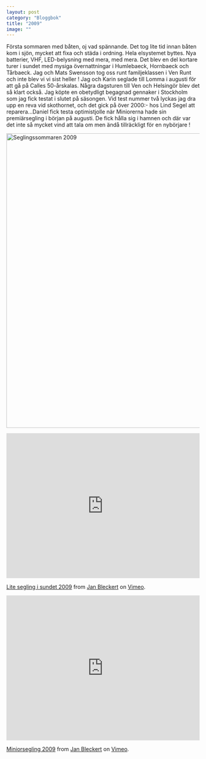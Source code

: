 ```yaml
---
layout: post
category: "Bloggbok"
title: "2009"
image: ""
---
```


Första sommaren med båten, oj vad spännande. Det tog lite tid innan båten kom i sjön, mycket att fixa och städa i ordning. Hela elsystemet byttes. Nya batterier, VHF, LED-belysning med mera, med mera. Det blev en del kortare turer i sundet med mysiga övernattningar i Humlebaeck, Hornbaeck och Tårbaeck. Jag och Mats Swensson tog oss runt familjeklassen i Ven Runt och inte blev vi vi sist heller ! Jag och Karin seglade till Lomma i augusti för att gå på Calles 50-årskalas. Några dagsturen till Ven och Helsingör blev det så klart också. Jag köpte en obetydligt begagnad gennaker i Stockholm som jag fick testat i slutet på säsongen. Vid test nummer två lyckas jag dra upp en reva vid skothornet, och det gick på över 2000:- hos Lind Segel att reparera...Daniel fick testa optimistjolle när Miniorerna hade sin premiärsegling i början på augusti. De fick hålla sig i hamnen och där var det inte så mycket vind att tala om men ändå tillräckligt för en nybörjare !

<a data-flickr-embed="true" href="https://www.flickr.com/photos/24916555@N00/albums/72157639896722735" title="Seglingssommaren 2009"><img src="https://live.staticflickr.com/2850/12013871426_c141a12840.jpg" width="1024" height="768" alt="Seglingssommaren 2009"></a><script async src="//embedr.flickr.com/assets/client-code.js" charset="utf-8"></script>

<div style="padding:75% 0 0 0;position:relative;"><iframe src="https://player.vimeo.com/video/84475014" style="position:absolute;top:0;left:0;width:100%;height:100%;" frameborder="0" allow="autoplay; fullscreen; picture-in-picture" allowfullscreen></iframe></div><script src="https://player.vimeo.com/api/player.js"></script>
<p><a href="https://vimeo.com/84475014">Lite segling i sundet 2009</a> from <a href="https://vimeo.com/janbleckert">Jan Bleckert</a> on <a href="https://vimeo.com">Vimeo</a>.</p>

<div style="padding:75% 0 0 0;position:relative;"><iframe src="https://player.vimeo.com/video/84512682" style="position:absolute;top:0;left:0;width:100%;height:100%;" frameborder="0" allow="autoplay; fullscreen; picture-in-picture" allowfullscreen></iframe></div><script src="https://player.vimeo.com/api/player.js"></script>
<p><a href="https://vimeo.com/84512682">Miniorsegling 2009</a> from <a href="https://vimeo.com/janbleckert">Jan Bleckert</a> on <a href="https://vimeo.com">Vimeo</a>.</p>
